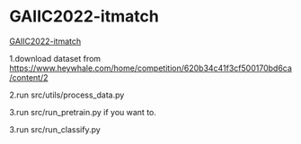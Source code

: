 # GAIIC2022-itmatch
 [GAIIC2022-itmatch](https://www.heywhale.com/home/competition/620b34c41f3cf500170bd6ca/content/0)

1.download dataset from https://www.heywhale.com/home/competition/620b34c41f3cf500170bd6ca/content/2

2.run src/utils/process_data.py

3.run src/run_pretrain.py if you want to.

3.run src/run_classify.py
